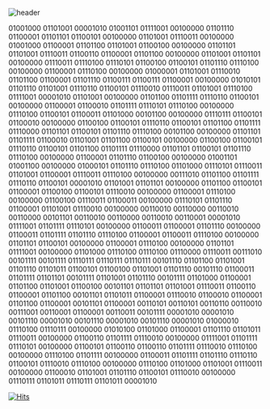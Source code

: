 ![header](https://capsule-render.vercel.app/api?type=wave&color=auto&height=300&section=header&text=capsule%20render&fontSize=90)


01001000 01101001 00001010 01001101 01111001 00100000 01101110 01100001 01101101 01100101 00100000 01101001 01110011 00100000 01001000 01100001 01101100 01101001 01100100 00100000 01101101 01101001 01110011 01100110 01100001 01101100 00100000 01101001 01101101 00100000 01110011 01110100 01110101 01100100 01100101 01101110 01110100 00100000 01100001 01110100 00100000 01000001 01101001 01110010 01101100 01100001 01101110 01100111 01100111 01100001 00100000 01010101 01101110 01101001 01110110 01100101 01110010 01110011 01101001 01110100 01111001 00001010 01101001 00100000 01101100 01101111 01110110 01100101 00100000 01100001 01100010 01101111 01110101 01110100 00100000 01110100 01100101 01100011 01101000 00101100 00100000 01110111 01100101 01100010 00100000 01100100 01100101 01110110 01100101 01101100 01101111 01110000 01101101 01100101 01101110 01110100 00101100 00100000 01101101 01101111 01100010 01101001 01101100 01100101 00100000 01100100 01100101 01110110 01100101 01101100 01101111 01110000 01101101 01100101 01101110 01110100 00100000 01100001 01101110 01100100 00100000 01001101 01001100 00100000 01000101 01101110 01110100 01101000 01110101 01110011 01101001 01100001 01110011 01110100 00100000 00111010 01101100 01101111 01110110 01100101 00001010 01101001 01101101 00100000 01101100 01100101 01100001 01100100 01100101 01110010 00100000 01100001 01110100 00100000 01100100 01110011 01100011 00100000 01110101 01101110 01100001 01101001 01110010 00100000 00110010 00110000 00110010 00110000 00101101 00110010 00110000 00110010 00110001 00001010 01111001 01101111 01110101 00100000 01100011 01100001 01101110 00100000 01100011 01101111 01101110 01110100 01100001 01100011 01110100 00100000 01101101 01100101 00100000 01100001 01110100 00100000 01101101 01111001 00100000 01101000 01110100 01110100 01110000 01110011 00111010 00101111 00101111 01110111 01110111 01110111 00101110 01101100 01101001 01101110 01101011 01100101 01100100 01101001 01101110 00101110 01100011 01101111 01101101 00101111 01101001 01101110 00101111 01101000 01100001 01101100 01101001 01100100 00101101 01101101 01101001 01110011 01100110 01100001 01101100 00101101 01101011 01100001 01110010 01100010 01100001 01101100 01100001 00101101 01100001 00110101 00110101 00110110 00110010 00111001 00110001 01100001 00110011 00101111 00001010 00001010 00101110 00001010 00101110 00001010 00101110 00001010 01000010 01110100 01110111 00100000 01010100 01101000 01100001 01101110 01101011 01110011 00100000 01100110 01101111 01110010 00100000 01111001 01101111 01110101 00100000 01100101 01100110 01100110 01101111 01110010 01110100 00100000 01110100 01101111 00100000 01100011 01101111 01101110 01110110 01100101 01110010 01110100 00100000 01110100 01101000 01101001 01110011 00100000 01100010 01101001 01101110 01100101 01110010 00100000 01110111 01101011 01110111 01101011 00001010


[![Hits](https://hits.seeyoufarm.com/api/count/incr/badge.svg?url=https%3A%2F%2Fgithub.com%2Fhmk1337%2Fhmk1337%2Fblob%2Fmain%2FREADME.md&count_bg=%23D5C932&title_bg=%231463CD&icon=&icon_color=%23E7E7E7&title=hits&edge_flat=false)](https://hits.seeyoufarm.com)
